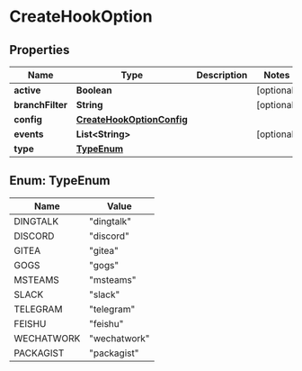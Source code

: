 
# CreateHookOption

## Properties
Name | Type | Description | Notes
------------ | ------------- | ------------- | -------------
**active** | **Boolean** |  |  [optional]
**branchFilter** | **String** |  |  [optional]
**config** | [**CreateHookOptionConfig**](CreateHookOptionConfig.md) |  | 
**events** | **List&lt;String&gt;** |  |  [optional]
**type** | [**TypeEnum**](#TypeEnum) |  | 


<a name="TypeEnum"></a>
## Enum: TypeEnum
Name | Value
---- | -----
DINGTALK | &quot;dingtalk&quot;
DISCORD | &quot;discord&quot;
GITEA | &quot;gitea&quot;
GOGS | &quot;gogs&quot;
MSTEAMS | &quot;msteams&quot;
SLACK | &quot;slack&quot;
TELEGRAM | &quot;telegram&quot;
FEISHU | &quot;feishu&quot;
WECHATWORK | &quot;wechatwork&quot;
PACKAGIST | &quot;packagist&quot;



